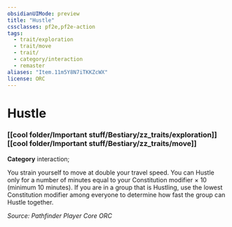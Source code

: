 ```yaml
---
obsidianUIMode: preview
title: "Hustle"
cssclasses: pf2e,pf2e-action
tags:
  - trait/exploration
  - trait/move
  - trait/
  - category/interaction
  - remaster
aliases: "Item.11m5Y8N7iTKKZcWX"
license: ORC
---
```

# Hustle

### [[cool folder/Important stuff/Bestiary/zz_traits/exploration]][[cool folder/Important stuff/Bestiary/zz_traits/move]]

**Category** interaction; 




You strain yourself to move at double your travel speed. You can Hustle only for a number of minutes equal to your Constitution modifier × 10 (minimum 10 minutes). If you are in a group that is Hustling, use the lowest Constitution modifier among everyone to determine how fast the group can Hustle together.

*Source: Pathfinder Player Core*
*ORC*